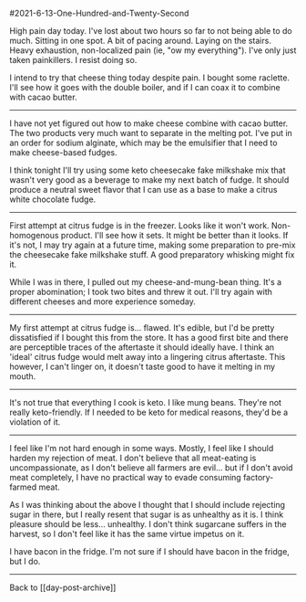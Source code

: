 #2021-6-13-One-Hundred-and-Twenty-Second

High pain day today.  I've lost about two hours so far to not being able to do much.  Sitting in one spot.  A bit of pacing around.  Laying on the stairs.  Heavy exhaustion, non-localized pain (ie, "ow my everything").  I've only just taken painkillers.  I resist doing so.

I intend to try that cheese thing today despite pain.  I bought some raclette.  I'll see how it goes with the double boiler, and if I can coax it to combine with cacao butter.

---
I have not yet figured out how to make cheese combine with cacao butter.  The two products very much want to separate in the melting pot.  I've put in an order for sodium alginate, which may be the emulsifier that I need to make cheese-based fudges.

I think tonight I'll try using some keto cheesecake fake milkshake mix that wasn't very good as a beverage to make my next batch of fudge.  It should produce a neutral sweet flavor that I can use as a base to make a citrus white chocolate fudge.

---
First attempt at citrus fudge is in the freezer.  Looks like it won't work.  Non-homogenous product.  I'll see how it sets.  It might be better than it looks.  If it's not, I may try again at a future time, making some preparation to pre-mix the cheesecake fake milkshake stuff.  A good preparatory whisking might fix it.

While I was in there, I pulled out my cheese-and-mung-bean thing.  It's a proper abomination; I took two bites and threw it out.  I'll try again with different cheeses and more experience someday.

---
My first attempt at citrus fudge is... flawed.  It's edible, but I'd be pretty dissatisfied if I bought this from the store.  It has a good first bite and there are perceptible traces of the aftertaste it should ideally have.  I think an 'ideal' citrus fudge would melt away into a lingering citrus aftertaste.  This however, I can't linger on, it doesn't taste good to have it melting in my mouth.

---
It's not true that everything I cook is keto.  I like mung beans.  They're not really keto-friendly.  If I needed to be keto for medical reasons, they'd be a violation of it.

---
I feel like I'm not hard enough in some ways.  Mostly, I feel like I should harden my rejection of meat.  I don't believe that all meat-eating is uncompassionate, as I don't believe all farmers are evil... but if I don't avoid meat completely, I have no practical way to evade consuming factory-farmed meat.

As I was thinking about the above I thought that I should include rejecting sugar in there, but I really resent that sugar is as unhealthy as it is.  I think pleasure should be less... unhealthy.  I don't think sugarcane suffers in the harvest, so I don't feel like it has the same virtue impetus on it.

I have bacon in the fridge.  I'm not sure if I should have bacon in the fridge, but I do.

---
Back to [[day-post-archive]]